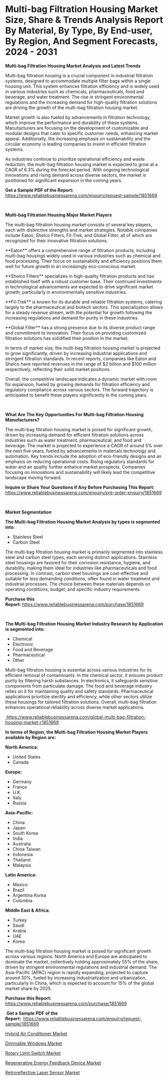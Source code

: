 <p><h1>Multi-bag Filtration Housing Market Size, Share & Trends Analysis Report By Material, By Type, By End-user, By Region, And Segment Forecasts, 2024 - 2031</h1></p><p><strong>Multi-bag Filtration Housing Market Analysis and Latest Trends</strong></p>
<p><p>Multi-bag filtration housing is a crucial component in industrial filtration systems, designed to accommodate multiple filter bags within a single housing unit. This system enhances filtration efficiency and is widely used in various industries such as chemicals, pharmaceuticals, food and beverage, and water treatment. The rise in stringent environmental regulations and the increasing demand for high-quality filtration solutions are driving the growth of the multi-bag filtration housing market. </p><p>Market growth is also fueled by advancements in filtration technology, which improve the performance and durability of these systems. Manufacturers are focusing on the development of customizable and modular designs that cater to specific customer needs, enhancing market appeal. Additionally, the increasing emphasis on sustainability and the circular economy is leading companies to invest in efficient filtration systems. </p><p>As industries continue to prioritize operational efficiency and waste reduction, the multi-bag filtration housing market is expected to grow at a CAGR of 6.3% during the forecast period. With ongoing technological innovations and rising demand across diverse sectors, the market is positioned for significant expansion in the coming years.</p></p>
<p><strong>Get a Sample PDF of the Report:&nbsp;</strong> <a href="https://www.reliablebusinessarena.com/enquiry/request-sample/1851669?utm_campaign=1288&utm_medium=2&utm_source=Github&utm_content=ia&utm_term=18102024&utm_id=multi-bag-filtration-housing">https://www.reliablebusinessarena.com/enquiry/request-sample/1851669</a></p>
<p>&nbsp;</p>
<p><strong>Multi-bag Filtration Housing Major Market Players</strong></p>
<p><p>The multi-bag filtration housing market consists of several key players, each with distinctive strengths and market strategies. Notable companies include Eaton, Shelco Filters, Fil-Trek, and Global Filter, all of which are recognized for their innovative filtration solutions.</p><p>**Eaton** offers a comprehensive range of filtration products, including multi-bag housings widely used in various industries such as chemical and food processing. Their focus on sustainability and efficiency positions them well for future growth in an increasingly eco-conscious market.</p><p>**Shelco Filters** specializes in high-quality filtration products and has established itself with a robust customer base. Their continued investments in technological advancements are expected to drive significant market growth, particularly in environmentally sensitive industries.</p><p>**Fil-Trek** is known for its durable and reliable filtration systems, catering largely to the pharmaceutical and biotech sectors. This specialization allows for a steady revenue stream, with the potential for growth following the increasing regulations and demand for purity in these industries.</p><p>**Global Filter** has a strong presence due to its diverse product range and commitment to innovation. Their focus on providing customized filtration solutions has solidified their position in the market.</p><p>In terms of market size, the multi-bag filtration housing market is projected to grow significantly, driven by increasing industrial applications and stringent filtration standards. In recent reports, companies like Eaton and Shelco have reported revenues in the range of $2 billion and $100 million respectively, reflecting their solid market positions. </p><p>Overall, the competitive landscape indicates a dynamic market with room for expansion, fueled by growing demands for filtration efficiency and regulatory compliance across various sectors. The forward trajectory is anticipated to benefit these players significantly in the coming years.</p></p>
<p>&nbsp;</p>
<p><strong>What Are The Key Opportunities For Multi-bag Filtration Housing Manufacturers?</strong></p>
<p><p>The multi-bag filtration housing market is poised for significant growth, driven by increasing demand for efficient filtration solutions across industries such as water treatment, pharmaceutical, and food and beverage. The market is projected to experience a CAGR of around 5% over the next five years, fueled by advancements in materials technology and automation. Key trends include the adoption of eco-friendly designs and an emphasis on reducing operational costs. Rising regulatory standards for water and air quality further enhance market prospects. Companies focusing on innovations and sustainability will likely lead the competitive landscape moving forward.</p></p>
<p><strong>Inquire or Share Your Questions If Any Before Purchasing This Report:</strong> <a href="https://www.reliablebusinessarena.com/enquiry/pre-order-enquiry/1851669?utm_campaign=1288&utm_medium=2&utm_source=Github&utm_content=ia&utm_term=18102024&utm_id=multi-bag-filtration-housing">https://www.reliablebusinessarena.com/enquiry/pre-order-enquiry/1851669</a></p>
<p>&nbsp;</p>
<p><strong>Market Segmentation</strong></p>
<p><strong>The Multi-bag Filtration Housing Market Analysis by types is segmented into:</strong></p>
<p><ul><li>Stainless Steel</li><li>Carbon Steel</li></ul></p>
<p><p>The multi-bag filtration housing market is primarily segmented into stainless steel and carbon steel types, each serving distinct applications. Stainless steel housings are favored for their corrosion resistance, hygiene, and durability, making them ideal for industries like pharmaceuticals and food processing. In contrast, carbon steel housings are cost-effective and suitable for less demanding conditions, often found in water treatment and industrial processes. The choice between these materials depends on operating conditions, budget, and specific industry requirements.</p></p>
<p><strong>Purchase this Report:&nbsp;</strong><a href="https://www.reliablebusinessarena.com/purchase/1851669?utm_campaign=1288&utm_medium=2&utm_source=Github&utm_content=ia&utm_term=18102024&utm_id=multi-bag-filtration-housing">https://www.reliablebusinessarena.com/purchase/1851669</a></p>
<p>&nbsp;</p>
<p><strong>The Multi-bag Filtration Housing Market Industry Research by Application is segmented into:</strong></p>
<p><ul><li>Chemical</li><li>Electronic</li><li>Food and Beverage</li><li>Pharmaceutical</li><li>Other</li></ul></p>
<p><p>Multi-bag filtration housing is essential across various industries for its efficient removal of contaminants. In the chemical sector, it ensures product purity by filtering harsh substances. In electronics, it safeguards sensitive components from particulate damage. The food and beverage industry relies on it for maintaining quality and safety standards. Pharmaceutical applications prioritize sterility and efficiency, while other sectors utilize these housings for tailored filtration solutions. Overall, multi-bag filtration enhances operational reliability across diverse market applications.</p></p>
<p><a href="https://www.reliablebusinessarena.com/global-multi-bag-filtration-housing-market-r1851669?utm_campaign=1288&utm_medium=2&utm_source=Github&utm_content=ia&utm_term=18102024&utm_id=multi-bag-filtration-housing">&nbsp;https://www.reliablebusinessarena.com/global-multi-bag-filtration-housing-market-r1851669</a></p>
<p><strong>In terms of Region, the Multi-bag Filtration Housing Market Players available by Region are:</strong></p>
<p>
    <p> <strong> North America: </strong>
        <ul>
            <li>United States</li>
            <li>Canada</li>
        </ul>
        </p> 
    <p> <strong> Europe: </strong>
        <ul>
            <li>Germany</li>
            <li>France</li>
            <li>U.K.</li>
            <li>Italy</li>
            <li>Russia</li>
        </ul>
        </p> 
    <p> <strong> Asia-Pacific: </strong>
        <ul>
            <li>China</li>
            <li>Japan</li>
            <li>South Korea</li>
            <li>India</li>
            <li>Australia</li>
            <li>China Taiwan</li>
            <li>Indonesia</li>
            <li>Thailand</li>
            <li>Malaysia</li>
        </ul>
        </p> 
    <p> <strong> Latin America: </strong>
        <ul>
            <li>Mexico</li>
            <li>Brazil</li>
            <li>Argentina Korea</li>
            <li>Colombia</li>
        </ul>
        </p> 
    <p> <strong> Middle East & Africa: </strong>
        <ul>
            <li>Turkey</li>
            <li>Saudi</li>
            <li>Arabia</li>
            <li>UAE</li>
            <li>Korea</li>
        </ul>
    </p>
    </p>
<p><p>The multi-bag filtration housing market is poised for significant growth across various regions. North America and Europe are anticipated to dominate the market, collectively holding approximately 55% of the share, driven by stringent environmental regulations and industrial demand. The Asia-Pacific (APAC) region is rapidly expanding, projected to capture around 30%, fueled by increasing industrialization and urbanization, particularly in China, which is expected to account for 15% of the global market share by 2025.</p></p>
<p><strong>Purchase this Report: </strong><a href="https://www.reliablebusinessarena.com/purchase/1851669?utm_campaign=1288&utm_medium=2&utm_source=Github&utm_content=ia&utm_term=18102024&utm_id=multi-bag-filtration-housing">https://www.reliablebusinessarena.com/purchase/1851669</a></p>
<p>&nbsp;<strong>Get a Sample PDF of the Report:&nbsp;&nbsp;</strong><a href="https://www.reliablebusinessarena.com/enquiry/request-sample/1851669?utm_campaign=1288&utm_medium=2&utm_source=Github&utm_content=ia&utm_term=18102024&utm_id=multi-bag-filtration-housing">https://www.reliablebusinessarena.com/enquiry/request-sample/1851669</a></p>
<p><strong></strong></p>
<p><p><a href="https://www.linkedin.com/pulse/strategic-insights-global-hybrid-air-conditioner-market-gz3qc?utm_campaign=1288&utm_medium=2&utm_source=Github&utm_content=ia&utm_term=18102024&utm_id=multi-bag-filtration-housing">Hybrid Air Conditioner Market</a></p><p><a href="https://www.linkedin.com/pulse/investing-dimmable-windows-market-trends-leading-products-rw58c?utm_campaign=1288&utm_medium=2&utm_source=Github&utm_content=ia&utm_term=18102024&utm_id=multi-bag-filtration-housing">Dimmable Windows Market</a></p><p><a href="https://issuu.com/reportprime-2/docs/rotary-limit-switch-market-size-203_0d81ca0843d797?utm_campaign=1288&utm_medium=2&utm_source=Github&utm_content=ia&utm_term=18102024&utm_id=multi-bag-filtration-housing">Rotary Limit Switch Market</a></p><p><a href="https://github.com/lexiamojt3/Market-Research-Report-List-1/blob/main/regenerative-energy-feedback-device-market.md?utm_campaign=1288&utm_medium=2&utm_source=Github&utm_content=ia&utm_term=18102024&utm_id=multi-bag-filtration-housing">Regenerative Energy Feedback Device Market</a></p><p><a href="https://github.com/kymakles68e5/Market-Research-Report-List-1/blob/main/retroreflective-laser-sensor-market.md?utm_campaign=1288&utm_medium=2&utm_source=Github&utm_content=ia&utm_term=18102024&utm_id=multi-bag-filtration-housing">Retroreflective Laser Sensor Market</a></p></p>